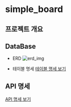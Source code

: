 # simple_board

## 프로젝트 개요

## DataBase
- ERD
![erd_img](https://user-images.githubusercontent.com/46676608/143050907-2f85bdf3-6557-45fd-93c0-765eb4fcf46f.jpg)

- 테이블 명세
[테이블 명세 보기](https://www.notion.so/b0b18d840f654013af9fa60d1998d106)

## API 명세
[API 명세 보기](https://www.notion.so/API-79818fbe60ba4466a18a0c97d9e4017f)
